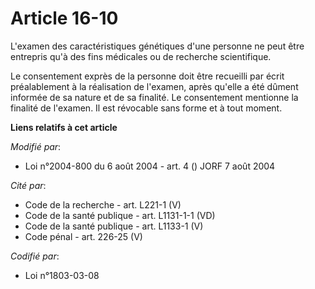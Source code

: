 # Article 16-10

L'examen des caractéristiques génétiques d'une personne ne peut être entrepris qu'à des fins médicales ou de recherche
scientifique.

Le consentement exprès de la personne doit être recueilli par écrit préalablement à la réalisation de l'examen, après qu'elle
a été dûment informée de sa nature et de sa finalité. Le consentement mentionne la finalité de l'examen. Il est révocable
sans forme et à tout moment.

**Liens relatifs à cet article**

_Modifié par_:

  - Loi n°2004-800 du 6 août 2004 - art. 4 () JORF 7 août 2004

_Cité par_:

  - Code de la recherche - art. L221-1 (V)
  - Code de la santé publique - art. L1131-1-1 (VD)
  - Code de la santé publique - art. L1133-1 (V)
  - Code pénal - art. 226-25 (V)

_Codifié par_:

  - Loi n°1803-03-08
